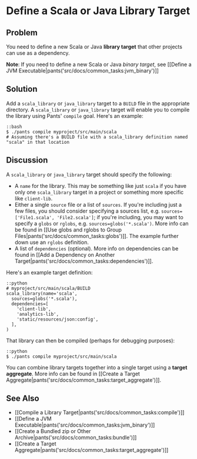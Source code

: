 # Define a Scala or Java Library Target

## Problem

You need to define a new Scala or Java **library target** that other projects can use as a dependency.

**Note**: If you need to define a new Scala or Java *binary target*, see [[Define a JVM Executable|pants('src/docs/common_tasks:jvm_binary')]]

## Solution

Add a `scala_library` or `java_library` target to a `BUILD` file in the appropriate directory. A `scala_library` or `java_library` target will enable you to compile the library using Pants' `compile` goal. Here's an example:

    ::bash
    $ ./pants compile myproject/src/main/scala
    # Assuming there's a BUILD file with a scala_library definition named "scala" in that location

## Discussion

A `scala_library` or `java_library` target should specify the following:

* A `name` for the library. This may be something like just `scala` if you have only one `scala_library` target in a project or something more specific like `client-lib`.
* Either a single `source` file or a list of `sources`. If you're including just a few files, you should consider specifying a sources list, e.g. `sources=['File1.scala', 'File2.scala']`; if you're including, you may want to specify a `globs` or `rglobs`, e.g. `sources=globs('*.scala')`. More info can be found in [[Use globs and rglobs to Group Files|pants('src/docs/common_tasks:globs')]]. The example further down use an `rglobs` definition.
* A list of `dependencies` (optional). More info on dependencies can be found in [[Add a Dependency on Another Target|pants('src/docs/common_tasks:dependencies')]].

Here's an example target definition:

    ::python
    # myproject/src/main/scala/BUILD
    scala_library(name='scala',
      sources=globs('*.scala'),
      dependencies=[
        'client-lib',
        'analytics-lib',
        'static/resources/json:config',
      ],
    )

That library can then be compiled (perhaps for debugging purposes):

    ::python
    $ ./pants compile myproject/src/main/scala

You can combine library targets together into a single target using a **target aggregate**. More info can be found in [[Create a Target Aggregate|pants('src/docs/common_tasks:target_aggregate')]].

## See Also

* [[Compile a Library Target|pants('src/docs/common_tasks:compile')]]
* [[Define a JVM Executable|pants('src/docs/common_tasks:jvm_binary')]]
* [[Create a Bundled zip or Other Archive|pants('src/docs/common_tasks:bundle')]]
* [[Create a Target Aggregate|pants('src/docs/common_tasks:target_aggregate')]]
